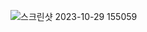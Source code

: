 ![스크린샷 2023-10-29 155059](https://github.com/GooDongWoo/algorithm_study/assets/59087923/2878f74d-103b-4c56-934a-bfa2fa5f51ca)
